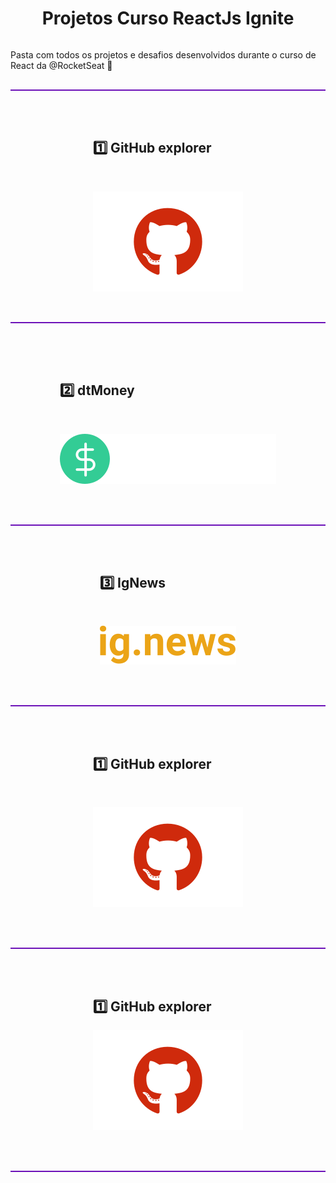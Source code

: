 <div style='display: flex; flex-direction: column; justify-content: center; align-items: center; margin: 0 auto; margin-top: 1rem;'>

# Projetos Curso ReactJs Ignite

Pasta com todos os projetos e desafios desenvolvidos durante o curso de React da @RocketSeat 🚀

<div style='width: 100%; height: 2px; background-color: #6c11b8; margin: 1rem auto;'></div>

<div style='margin-top: 2rem;'>

## 1️⃣ GitHub explorer

<br>

[![logo](https://github.com/Vince-html/Projetos-Curso-Ignite/blob/master/assets/Logos/github.svg)](https://github.com/Vince-html/Projetos-Curso-Ignite/tree/master/01-Ignite-Capitulo-I/01-github-explorer)

</div>

<div style='width: 100%; height: 2px; background-color: #6c11b8; margin: 2rem;'></div>

<div style='margin: 2rem;'>

## 2️⃣ dtMoney
<br>

[![logo](.\02-Ignite-Capitulo-II\01-dtMoney\src\assets\logo.svg)](https://github.com/Vince-html/Projetos-Curso-Ignite/tree/master/02-Ignite-Capitulo-II/01-dtMoney)

</div>

<div style='width: 100%; height: 2px; background-color: #6c11b8; margin: 1rem;'></div>


<div style='margin: 2rem;'>

## 3️⃣ IgNews

<br>


[![logo](.\assets\Logos\ignews.svg)](https://github.com/Vince-html/Projetos-Curso-Ignite/tree/master/01-Ignite-Capitulo-I/01-github-explorer)

</div>
<div style='width: 100%; height: 2px; background-color: #6c11b8; margin: 1rem;'></div>

<div style='margin: 2rem;'>

## 1️⃣ GitHub explorer
<br>

[![logo](.\assets\Logos\github.svg)](https://github.com/Vince-html/Projetos-Curso-Ignite/tree/master/01-Ignite-Capitulo-I/01-github-explorer)

</div>
<div style='width: 100%; height: 2px; background-color: #6c11b8; margin: 1rem;'></div>

<div style='margin: 2rem;'>

## 1️⃣ GitHub explorer

[![logo](.\assets\Logos\github.svg)](https://github.com/Vince-html/Projetos-Curso-Ignite/tree/master/01-Ignite-Capitulo-I/01-github-explorer)

</div>

<div style='width: 100%; height: 2px; background-color: #6c11b8; margin: 1rem;'></div>



</div>


